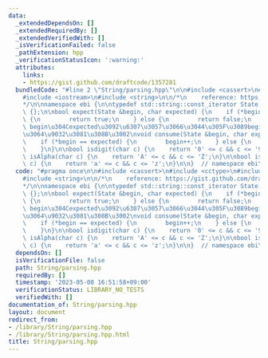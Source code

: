 ```yaml
---
data:
  _extendedDependsOn: []
  _extendedRequiredBy: []
  _extendedVerifiedWith: []
  _isVerificationFailed: false
  _pathExtension: hpp
  _verificationStatusIcon: ':warning:'
  attributes:
    links:
    - https://gist.github.com/draftcode/1357281
  bundledCode: "#line 2 \"String/parsing.hpp\"\n\n#include <cassert>\n#include <cctype>\n\
    #include <iostream>\n#include <string>\n\n/*\n    reference: https://gist.github.com/draftcode/1357281\n\
    */\n\nnamespace ebi {\n\ntypedef std::string::const_iterator State;\nclass ParseError\
    \ {};\n\nbool expect(State &begin, char expected) {\n    if (*begin == expected)\
    \ {\n        return true;\n    } else {\n        return false;\n    }\n}\n\n//\
    \ begin\u304Cexpected\u3092\u6307\u3057\u3066\u3044\u305F\u3089begin\u3092\u4E00\
    \u3064\u9032\u3081\u308B\u3002\nvoid consume(State &begin, char expected) {\n\
    \    if (*begin == expected) {\n        begin++;\n    } else {\n        assert(0);\n\
    \    }\n}\n\nbool isdigit(char c) {\n    return '0' <= c && c <= '9';\n}\n\nbool\
    \ isAlpha(char c) {\n    return 'A' <= c && c <= 'Z';\n}\n\nbool isalpha(char\
    \ c) {\n    return 'a' <= c && c <= 'z';\n}\n\n}  // namespace ebi\n"
  code: "#pragma once\n\n#include <cassert>\n#include <cctype>\n#include <iostream>\n\
    #include <string>\n\n/*\n    reference: https://gist.github.com/draftcode/1357281\n\
    */\n\nnamespace ebi {\n\ntypedef std::string::const_iterator State;\nclass ParseError\
    \ {};\n\nbool expect(State &begin, char expected) {\n    if (*begin == expected)\
    \ {\n        return true;\n    } else {\n        return false;\n    }\n}\n\n//\
    \ begin\u304Cexpected\u3092\u6307\u3057\u3066\u3044\u305F\u3089begin\u3092\u4E00\
    \u3064\u9032\u3081\u308B\u3002\nvoid consume(State &begin, char expected) {\n\
    \    if (*begin == expected) {\n        begin++;\n    } else {\n        assert(0);\n\
    \    }\n}\n\nbool isdigit(char c) {\n    return '0' <= c && c <= '9';\n}\n\nbool\
    \ isAlpha(char c) {\n    return 'A' <= c && c <= 'Z';\n}\n\nbool isalpha(char\
    \ c) {\n    return 'a' <= c && c <= 'z';\n}\n\n}  // namespace ebi\n"
  dependsOn: []
  isVerificationFile: false
  path: String/parsing.hpp
  requiredBy: []
  timestamp: '2023-05-08 16:51:58+09:00'
  verificationStatus: LIBRARY_NO_TESTS
  verifiedWith: []
documentation_of: String/parsing.hpp
layout: document
redirect_from:
- /library/String/parsing.hpp
- /library/String/parsing.hpp.html
title: String/parsing.hpp
---
```


